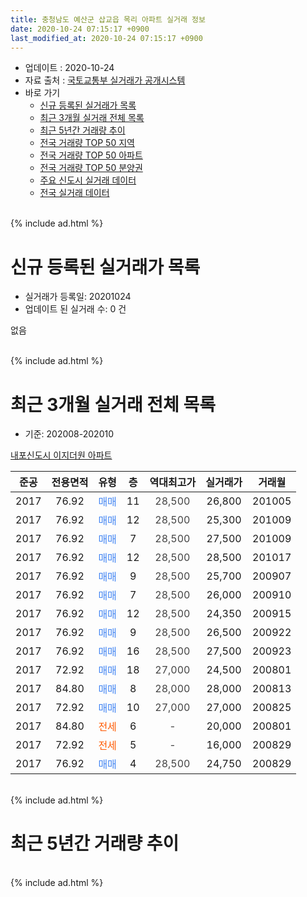 ```yaml
---
title: 충청남도 예산군 삽교읍 목리 아파트 실거래 정보
date: 2020-10-24 07:15:17 +0900
last_modified_at: 2020-10-24 07:15:17 +0900
---
```


* 업데이트 : 2020-10-24
* 자료 출처 : [국토교통부 실거래가 공개시스템](http://rt.molit.go.kr)
* 바로 가기
    * [신규 등록된 실거래가 목록](#신규-등록된-실거래가-목록)
    * [최근 3개월 실거래 전체 목록](#최근-3개월-실거래-전체-목록)
    * [최근 5년간 거래량 추이](#최근-5년간-거래량-추이)
    * [전국 거래량 TOP 50 지역](https://inasie.github.io/apt-trade-info/최근-3개월-전국에서-가장-거래가-많이-발생한-지역)
    * [전국 거래량 TOP 50 아파트](https://inasie.github.io/apt-trade-info/최근-3개월-전국에서-가장-거래가-많이-발생한-아파트)
    * [전국 거래량 TOP 50 분양권](https://inasie.github.io/apt-trade-info/최근-3개월-전국에서-가장-거래가-많이-발생한-분양권)
    * [주요 신도시 실거래 데이터](https://inasie.github.io/apt-trade-info/주요-신도시)
    * [전국 실거래 데이터](https://inasie.github.io/apt-trade-info/전국)
<br>
{% include ad.html %}
<br>

# 신규 등록된 실거래가 목록
* 실거래가 등록일: 20201024
* 업데이트 된 실거래 수: 0 건

없음

<br>
{% include ad.html %}
<br>

# 최근 3개월 실거래 전체 목록
* 기준: 202008-202010


[내포신도시 이지더원 아파트](https://search.naver.com/search.naver?query=%EC%B6%A9%EC%B2%AD%EB%82%A8%EB%8F%84+%EC%98%88%EC%82%B0%EA%B5%B0+%EC%82%BD%EA%B5%90%EC%9D%8D+%EB%AA%A9%EB%A6%AC+%EB%82%B4%ED%8F%AC%EC%8B%A0%EB%8F%84%EC%8B%9C+%EC%9D%B4%EC%A7%80%EB%8D%94%EC%9B%90+%EC%95%84%ED%8C%8C%ED%8A%B8)

|준공|전용면적|유형|층|역대최고가|실거래가|거래월|
|:---:|:---:|:---:|:---:|:---:|:---:|:---:|
|2017|76.92|<span style="color:#4285f3">매매</span>|11|<span style="color:#444444">28,500</span>|26,800|201005|
|2017|76.92|<span style="color:#4285f3">매매</span>|12|<span style="color:#444444">28,500</span>|25,300|201009|
|2017|76.92|<span style="color:#4285f3">매매</span>|7|<span style="color:#444444">28,500</span>|27,500|201009|
|2017|76.92|<span style="color:#4285f3">매매</span>|12|<span style="color:#444444">28,500</span>|28,500|201017|
|2017|76.92|<span style="color:#4285f3">매매</span>|9|<span style="color:#444444">28,500</span>|25,700|200907|
|2017|76.92|<span style="color:#4285f3">매매</span>|7|<span style="color:#444444">28,500</span>|26,000|200910|
|2017|76.92|<span style="color:#4285f3">매매</span>|12|<span style="color:#444444">28,500</span>|24,350|200915|
|2017|76.92|<span style="color:#4285f3">매매</span>|9|<span style="color:#444444">28,500</span>|26,500|200922|
|2017|76.92|<span style="color:#4285f3">매매</span>|16|<span style="color:#444444">28,500</span>|27,500|200923|
|2017|72.92|<span style="color:#4285f3">매매</span>|18|<span style="color:#444444">27,000</span>|24,500|200801|
|2017|84.80|<span style="color:#4285f3">매매</span>|8|<span style="color:#444444">28,000</span>|28,000|200813|
|2017|72.92|<span style="color:#4285f3">매매</span>|10|<span style="color:#444444">27,000</span>|27,000|200825|
|2017|84.80|<span style="color:#ff5a00">전세</span>|6|<span style="color:#444444">-</span>|20,000|200801|
|2017|72.92|<span style="color:#ff5a00">전세</span>|5|<span style="color:#444444">-</span>|16,000|200829|
|2017|76.92|<span style="color:#4285f3">매매</span>|4|<span style="color:#444444">28,500</span>|24,750|200829|


<br>
{% include ad.html %}
<br>

# 최근 5년간 거래량 추이


<div style="width:100%;">
    <canvas id="deal_progress" height="200"></canvas>
</div>

<script>
new Chart(document.getElementById("deal_progress"), {
    type: 'line',
    data: {
        labels: ['201510','201511','201512','201601','201602','201603','201604','201605','201606','201607','201608','201609','201610','201611','201612','201701','201702','201703','201704','201705','201706','201707','201708','201709','201710','201711','201712','201801','201802','201803','201804','201805','201806','201807','201808','201809','201810','201811','201812','201901','201902','201903','201904','201905','201906','201907','201908','201909','201910','201911','201912','202001','202002','202003','202004','202005','202006','202007','202008','202009','202010'],
        datasets: [{
            label: '매매',
            pointRadius: 1,
            data: [0, 0, 0, 0, 0, 0, 0, 0, 0, 0, 0, 0, 0, 0, 0, 0, 0, 0, 0, 0, 0, 0, 0, 0, 0, 0, 0, 17, 13, 7, 8, 5, 1, 3, 3, 6, 3, 1, 2, 2, 0, 3, 1, 1, 4, 3, 2, 5, 4, 4, 5, 8, 16, 11, 4, 3, 6, 8, 4, 5, 4],
            borderColor: "rgba(255, 201, 14, 1)",
            backgroundColor: "rgba(255, 201, 14, 0.5)",
            fill: false,
            lineTension: 0
        },{
            label: '전월세',
            pointRadius: 1,
            data: [0, 0, 0, 0, 0, 0, 0, 0, 0, 0, 0, 0, 0, 0, 0, 0, 0, 0, 0, 0, 0, 0, 0, 0, 0, 0, 2, 11, 14, 13, 14, 8, 5, 6, 7, 1, 6, 6, 0, 5, 3, 4, 2, 0, 0, 2, 6, 2, 2, 1, 7, 7, 6, 8, 2, 9, 1, 2, 2, 0, 0],
            borderColor: "rgba(0, 141, 185, 1)",
            backgroundColor: "rgba(0, 141, 185, 0.5)",
            fill: false,
            lineTension: 0
        }
        ]
    },
    options: {
        responsive: true,
        title: {
            display: false
        },
        tooltips: {
            mode: 'index',
            intersect: false
        },
        hover: {
            mode: 'nearest',
            intersect: true
        },
        scales: {
            xAxes: [{
                display: true,
                scaleLabel: {
                    display: true,
                    labelString: '년/월'
                }
            }],
            yAxes: [{
                display: true,
                ticks: {
                    suggestedMin: 0,
                },
                scaleLabel: {
                    display: true,
                    labelString: '실거래 수'
                }
            }]
        }
    }
});

</script>


<br>
{% include ad.html %}
<br>

